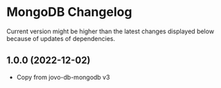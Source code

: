 # MongoDB Changelog

Current version might be higher than the latest changes displayed below because of updates of dependencies.

## 1.0.0 (2022-12-02)

* Copy from jovo-db-mongodb v3
